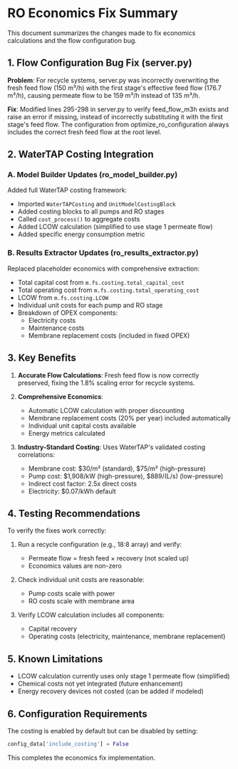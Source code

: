 # RO Economics Fix Summary

This document summarizes the changes made to fix economics calculations and the flow configuration bug.

## 1. Flow Configuration Bug Fix (server.py)

**Problem**: For recycle systems, server.py was incorrectly overwriting the fresh feed flow (150 m³/h) with the first stage's effective feed flow (176.7 m³/h), causing permeate flow to be 159 m³/h instead of 135 m³/h.

**Fix**: Modified lines 295-298 in server.py to verify feed_flow_m3h exists and raise an error if missing, instead of incorrectly substituting it with the first stage's feed flow. The configuration from optimize_ro_configuration always includes the correct fresh feed flow at the root level.

## 2. WaterTAP Costing Integration

### A. Model Builder Updates (ro_model_builder.py)

Added full WaterTAP costing framework:
- Imported `WaterTAPCosting` and `UnitModelCostingBlock`
- Added costing blocks to all pumps and RO stages
- Called `cost_process()` to aggregate costs
- Added LCOW calculation (simplified to use stage 1 permeate flow)
- Added specific energy consumption metric

### B. Results Extractor Updates (ro_results_extractor.py)

Replaced placeholder economics with comprehensive extraction:
- Total capital cost from `m.fs.costing.total_capital_cost`
- Total operating cost from `m.fs.costing.total_operating_cost`
- LCOW from `m.fs.costing.LCOW`
- Individual unit costs for each pump and RO stage
- Breakdown of OPEX components:
  - Electricity costs
  - Maintenance costs
  - Membrane replacement costs (included in fixed OPEX)

## 3. Key Benefits

1. **Accurate Flow Calculations**: Fresh feed flow is now correctly preserved, fixing the 1.8% scaling error for recycle systems.

2. **Comprehensive Economics**: 
   - Automatic LCOW calculation with proper discounting
   - Membrane replacement costs (20% per year) included automatically
   - Individual unit capital costs available
   - Energy metrics calculated

3. **Industry-Standard Costing**: Uses WaterTAP's validated costing correlations:
   - Membrane cost: $30/m² (standard), $75/m² (high-pressure)
   - Pump cost: $1,908/kW (high-pressure), $889/(L/s) (low-pressure)
   - Indirect cost factor: 2.5x direct costs
   - Electricity: $0.07/kWh default

## 4. Testing Recommendations

To verify the fixes work correctly:

1. Run a recycle configuration (e.g., 18:8 array) and verify:
   - Permeate flow = fresh feed × recovery (not scaled up)
   - Economics values are non-zero
   
2. Check individual unit costs are reasonable:
   - Pump costs scale with power
   - RO costs scale with membrane area

3. Verify LCOW calculation includes all components:
   - Capital recovery
   - Operating costs (electricity, maintenance, membrane replacement)

## 5. Known Limitations

- LCOW calculation currently uses only stage 1 permeate flow (simplified)
- Chemical costs not yet integrated (future enhancement)
- Energy recovery devices not costed (can be added if modeled)

## 6. Configuration Requirements

The costing is enabled by default but can be disabled by setting:
```python
config_data['include_costing'] = False
```

This completes the economics fix implementation.